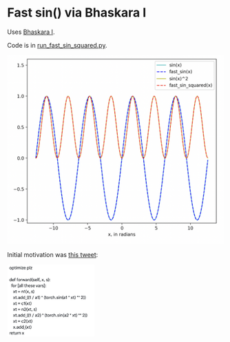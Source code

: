 # Fast sin() via Bhaskara I

Uses [Bhaskara I](https://en.wikipedia.org/wiki/Bh%C4%81skara_I%27s_sine_approximation_formula).

Code is in [run_fast_sin_squared.py](run_fast_sin_squared.py).

![](approx.png)

Initial motivation was [this tweet](https://twitter.com/wagieeacc/status/1737209767863439402?s=51&t=bqvoQxSwV24RgugtHZZhKw):

<img src="tweet.png" width="40%">